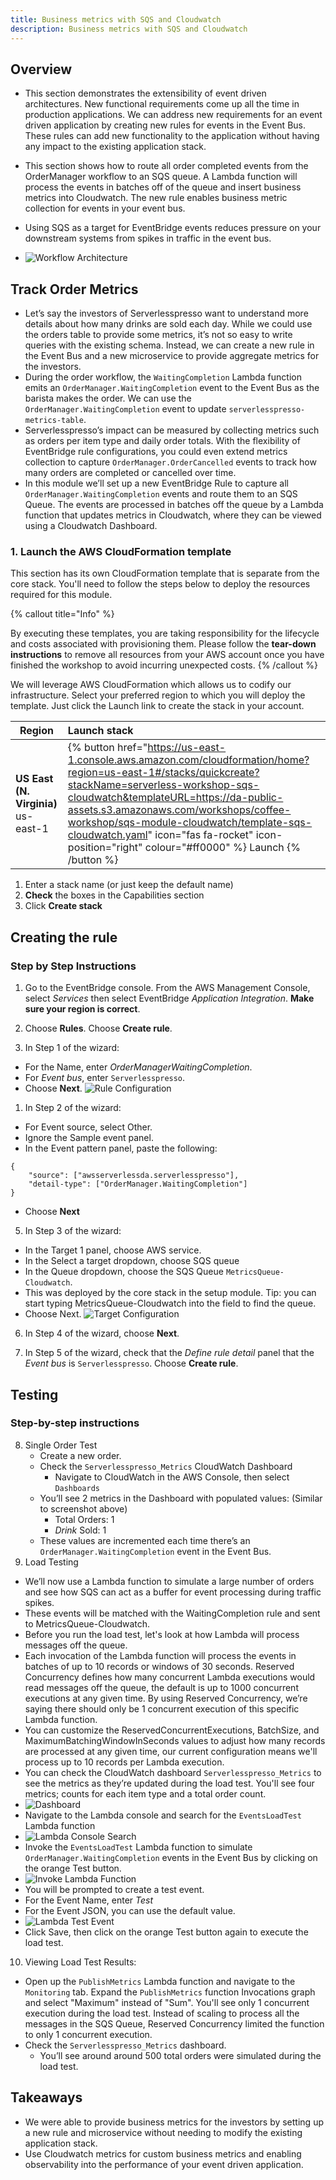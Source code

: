 ```yaml
---
title: Business metrics with SQS and Cloudwatch
description: Business metrics with SQS and Cloudwatch
---
```


## Overview
- This section demonstrates the extensibility of event driven architectures. New functional requirements come up all the time in production applications. We can address new requirements for an event driven application by creating new rules for events in the Event Bus. These rules can add new functionality to the application without having any impact to the existing application stack.   
- This section shows how to route all order completed events from the OrderManager workflow to an SQS queue. A Lambda function will process the events in batches off of the queue and insert business metrics into Cloudwatch. The new rule enables business metric collection for events in your event bus.
- Using SQS as a target for EventBridge events reduces pressure on your downstream systems from spikes in traffic in the event bus.

- ![Workflow Architecture](/advanced-metrics-sqs-cloudwatch-1.png)

## Track Order Metrics
- Let’s say the investors of Serverlesspresso want to understand more details about how many drinks are sold each day. While we could use the orders table to provide some metrics, it’s not so easy to write queries with the existing schema. Instead, we can create a new rule in the Event Bus and a new microservice to provide aggregate metrics for the investors.
- During the order workflow, the `WaitingCompletion` Lambda function emits an `OrderManager.WaitingCompletion` event to the Event Bus as the barista makes the order. We can use the `OrderManager.WaitingCompletion` event to update `serverlesspresso-metrics-table`.
- Serverlesspresso’s impact can be measured by collecting metrics such as orders per item type and daily order totals. With the flexibility of EventBridge rule configurations, you could even extend metrics collection to capture `OrderManager.OrderCancelled` events to track how many orders are completed or cancelled over time.
- In this module we’ll set up a new EventBridge Rule to capture all `OrderManager.WaitingCompletion` events and route them to an SQS Queue. The events are processed in batches off the queue by a Lambda function that updates metrics in Cloudwatch, where they can be viewed using a Cloudwatch Dashboard.

### 1. Launch the AWS CloudFormation template

This section has its own CloudFormation template that is separate from the core stack. You'll need to follow the steps below to deploy the resources required for this module.

{% callout title="Info" %}

By executing these templates, you are taking responsibility for the lifecycle and costs associated with provisioning them. Please follow the **tear-down instructions** to remove all resources from your AWS account once you have finished the workshop to avoid incurring unexpected costs.
{% /callout %}

We will leverage AWS CloudFormation which allows us to codify our infrastructure. Select your preferred region to which you will deploy the template. Just click the Launch link to create the stack in your account.

| Region | Launch stack |
| ------ |:------|
| **US East (N. Virginia)** us-east-1 | {% button href="https://us-east-1.console.aws.amazon.com/cloudformation/home?region=us-east-1#/stacks/quickcreate?stackName=serverless-workshop-sqs-cloudwatch&templateURL=https://da-public-assets.s3.amazonaws.com/workshops/coffee-workshop/sqs-module-cloudwatch/template-sqs-cloudwatch.yaml" icon="fas fa-rocket" icon-position="right" colour="#ff0000" %} Launch {% /button %} |

1. Enter a stack name (or just keep the default name)
2. **Check** the boxes in the Capabilities section
3. Click **Create stack**


## Creating the rule

### Step by Step Instructions
1. Go to the EventBridge console. From the AWS Management Console, select *Services* then select EventBridge *Application Integration*. **Make sure your region is correct**.

2. Choose **Rules**. Choose **Create rule**.
3. In Step 1 of the wizard:
- For the Name, enter *OrderManagerWaitingCompletion*.
- For *Event bus*, enter `Serverlesspresso`.
- Choose **Next**.
![Rule Configuration](/advanced-metrics-sqs-cloudwatch-2.png)
1. In Step 2 of the wizard:
-  For Event source, select Other.
-  Ignore the Sample event panel.
-  In the Event pattern panel, paste the following:
```
{
    "source": ["awsserverlessda.serverlesspresso"],
    "detail-type": ["OrderManager.WaitingCompletion"]
}
```
-  Choose **Next**
5. In Step 3 of the wizard:
  - In the Target 1 panel, choose AWS service.
  - In the Select a target dropdown, choose SQS queue
  - In the Queue dropdown, choose the SQS Queue `MetricsQueue-Cloudwatch`.
  - This was deployed by the core stack in the setup module. Tip: you can start typing MetricsQueue-Cloudwatch into the field to find the queue.
  - Choose Next.
![Target Configuration](/advanced-metrics-sqs-cloudwatch-3.png)

6. In Step 4 of the wizard, choose **Next**.

7. In Step 5 of the wizard, check that the *Define rule detail* panel that the *Event bus* is `Serverlesspresso`. Choose **Create rule**.


## Testing

### Step-by-step instructions
8. Single Order Test
   - Create a new order. 
   - Check the `Serverlesspresso_Metrics` CloudWatch Dashboard
     - Navigate to CloudWatch in the AWS Console, then select `Dashboards`
   - You’ll see 2 metrics in the Dashboard with populated values: (Similar to screenshot above)
       - Total Orders: 1
       - *Drink* Sold: 1
   - These values are incremented each time there’s an `OrderManager.WaitingCompletion` event in the Event Bus.
9. Load Testing
  - We’ll now use a Lambda function to simulate a large number of orders and see how SQS can act as a buffer for event processing during traffic spikes.
  - These events will be matched with the WaitingCompletion rule and sent to MetricsQueue-Cloudwatch.
  - Before you run the load test, let's look at how Lambda will process messages off the queue.
  - Each invocation of the Lambda function will process the events in batches of up to 10 records or windows of 30 seconds. Reserved Concurrency defines how many concurrent Lambda executions would read messages off the queue, the default is up to 1000 concurrent executions at any given time. By using Reserved Concurrency, we’re saying there should only be 1 concurrent execution of this specific Lambda function. 
  - You can customize the ReservedConcurrentExecutions, BatchSize, and MaximumBatchingWindowInSeconds values to adjust how many records are processed at any given time, our current configuration means we'll process up to 10 records per Lambda execution.
  - You can check the CloudWatch dashboard `Serverlesspresso_Metrics` to see the metrics as they’re updated during the load test. You'll see four metrics; counts for each item type and a total order count.
  - ![Dashboard](/advanced-metrics-sqs-cloudwatch-4.png)
  - Navigate to the Lambda console and search for the `EventsLoadTest` Lambda function
  - ![Lambda Console Search](/advanced-metrics-sqs-cloudwatch-5.png)
  - Invoke the `EventsLoadTest` Lambda function to simulate `OrderManager.WaitingCompletion` events in the Event Bus by clicking on the orange Test button.
  - ![Invoke Lambda Function](/advanced-metrics-sqs-cloudwatch-6.png)
  - You will be prompted to create a test event.
  - For the Event Name, enter *Test*
  - For the Event JSON, you can use the default value.
  - ![Lambda Test Event](/advanced-metrics-sqs-cloudwatch-7.png)
  - Click Save, then click on the orange Test button again to execute the load test.
10. Viewing Load Test Results:
- Open up the `PublishMetrics` Lambda function and navigate to the `Monitoring` tab. Expand the `PublishMetrics` function Invocations graph and select "Maximum" instead of "Sum". You'll see only 1 concurrent execution during the load test. Instead of scaling to process all the messages in the SQS Queue, Reserved Concurrency limited the function to only 1 concurrent execution.
- Check the `Serverlesspresso_Metrics` dashboard.
   - You’ll see around around 500 total orders were simulated during the load test.
## Takeaways
- We were able to provide business metrics for the investors by setting up a new rule and microservice without needing to modify the existing application stack. 
- Use Cloudwatch metrics for custom business metrics and enabling observability into the performance of your event driven application.